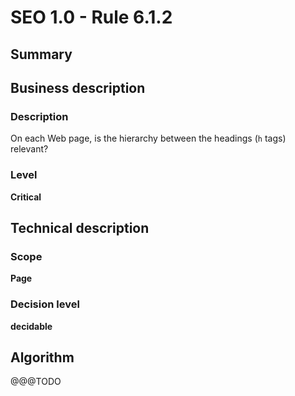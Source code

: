 # SEO 1.0 -  Rule 6.1.2



## Summary



## Business description

### Description

On each Web page, is the hierarchy between the headings (`h` tags) relevant?

### Level

**Critical**



## Technical description

### Scope

**Page**

### Decision level

**decidable**



## Algorithm
@@@TODO


